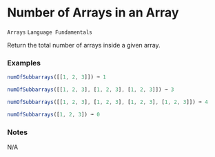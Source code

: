 # Number of Arrays in an Array

`Arrays` `Language Fundamentals`

Return the total number of arrays inside a given array.

### Examples

```js
numOfSubbarrays([[1, 2, 3]]) ➞ 1

numOfSubbarrays([[1, 2, 3], [1, 2, 3], [1, 2, 3]]) ➞ 3

numOfSubbarrays([[1, 2, 3], [1, 2, 3], [1, 2, 3], [1, 2, 3]]) ➞ 4

numOfSubbarrays([1, 2, 3]) ➞ 0
```

### Notes

N/A
